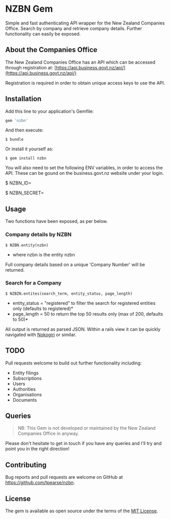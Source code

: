 # NZBN Gem

Simple and fast authenticating API wrapper for the New Zealand Companies Office. Search by company and retrieve company details. Further functionality can easily be exposed.


## About the Companies Office

The New Zealand Companies Office has an API which can be accessed through registration at: [https://api.business.govt.nz/api/](https://api.business.govt.nz/api/)

Registration is required in order to obtain unique access keys to use the API.

## Installation

Add this line to your application's Gemfile:

```ruby
gem 'nzbn'
```

And then execute:

    $ bundle

Or install it yourself as:

    $ gem install nzbn

You will also need to set the following ENV variables, in order to access the API. These can be gound on the business.govt.nz website under your login.

$ NZBN_ID=

$ NZBN_SECRET=


## Usage

Two functions have been exposed, as per below.

### Company details by NZBN

	$ NZBN.entity(nzbn)
  * where nzbn is the entity nzbn

Full company details based on a unique 'Company Number' will be returned.

### Search for a Company

	$ NZBZN.entites(search_term, entity_status, page_length)
  * entity_status = "registered" to filter the search for registered entities only (defaults to registered)*
  * page_length = 50 to return the top 50 results only (max of 200, defaults to 50)*

All output is returned as parsed JSON. Within a rails view it can be quickly navigated with [Nokogiri](https://github.com/sparklemotion/nokogiri) or similar.


## TODO

Pull requests welcome to build out further functionality including:
- Entity filings
- Subscriptions
- Users
- Authorities
- Organisations
- Documents


## Queries

> NB: This Gem is not developed or maintained by the New Zealand Companies Office in anyway.

Please don't hesitate to get in touch if you have any queries and I'll try and point you in the right direction!

## Contributing

Bug reports and pull requests are welcome on GitHub at https://github.com/tpearse/nzbn.

## License

The gem is available as open source under the terms of the [MIT License](http://opensource.org/licenses/MIT).

